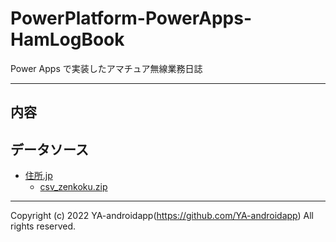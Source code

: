 # PowerPlatform-PowerApps-HamLogBook

Power Apps で実装したアマチュア無線業務日誌

---

## 内容

## データソース

- [住所.jp](http://jusyo.jp/)
  - [csv_zenkoku.zip](http://jusyo.jp/downloads/new/csv/csv_zenkoku.zip)

---

Copyright (c) 2022 YA-androidapp(https://github.com/YA-androidapp) All rights reserved.
